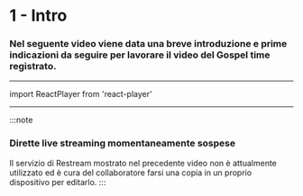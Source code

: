 # 1 - Intro

### Nel seguente video viene data una breve introduzione e prime indicazioni da seguire per lavorare il video del Gospel time registrato. 

---
import ReactPlayer from 'react-player'

<ReactPlayer controls url='https://youtu.be/ihXmWwCneHg' />

---

:::note
### Dirette live streaming momentaneamente sospese

Il servizio di Restream mostrato nel precedente video non è attualmente utilizzato ed è cura del collaboratore farsi una copia in un proprio dispositivo per editarlo. 
::: 
